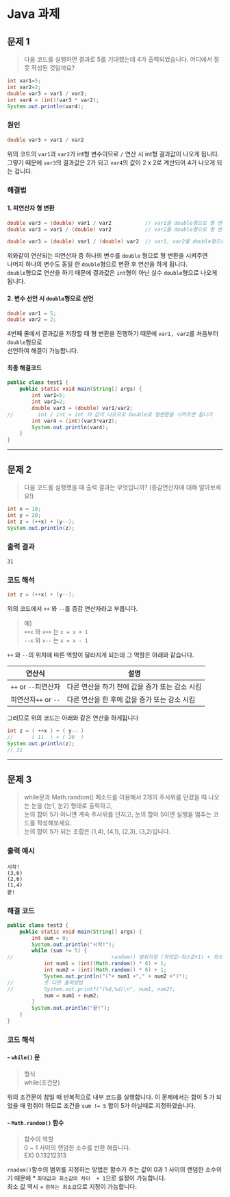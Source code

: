 # Java 과제

## 문제 1

>다음 코드를 실행하면 결과로 5를 기대했는데 4가 출력되었습니다.
어디에서 잘못 작성된 것일까요?

``` Java
int var1=5;
int var2=2;
double var3 = var1 / var2;
int var4 = (int)(var3 * var2);
System.out.println(var4);
```

### 원인
```Java
double var3 = var1 / var2
```
위의 코드의 `var1`과 `var2`가 int형 변수이므로 `/` 연산 시 int형 결과값이 나오게 됩니다.\
그렇기 때문에 `var3`의 결과값은 2가 되고 `var4`의 값이 2 x 2로 계산되어 4가 나오게 되는 겁니다.  


### 해결법

#### 1. 피연산자 형 변환

```Java
double var3 = (double) var1 / var2           // var1을 double형으로 형 변환
double var3 = var1 / (double) var2           // var2를 double형으로 형 변환

double var3 = (double) var1 / (double) var2  // var1, var2를 double형으로 형 변환
```

위와같이 연산되는 피연산자 중 하나의 변수를 `double` 형으로 형 변환을 시켜주면\
나머지 하나의 변수도 동일 한 `double`형으로 변환 후 연산을 하게 됩니다.\
`double`형으로 연산을 하기 때문에 결과값은 `int`형이 아닌 실수 `double`형으로 나오게 됩니다.

#### 2. 변수 선언 시 `double`형으로 선언

```Java
double var1 = 5;
double var2 = 2;
```

4번째 줄에서 결과값을 저장할 때 형 변환을 진행하기 때문에 `var1, var2`를 처음부터 `double`형으로\
선언하여 해결이 가능합니다.

#### 최종 해결코드
```Java
public class test1 {
    public static void main(String[] args) {
        int var1=5;
        int var2=2;
        double var3 = (double) var1/var2;
//        int / int = int 의 값이 나오므로 Double로 형변환을 시켜주면 됩니다
        int var4 = (int)(var3*var2);
        System.out.println(var4);
    }
}

```

---

## 문제 2

> 다음 코드를 실행했을 때 출력 결과는 무엇입니까? (증감연산자에 대해 알아보세요!)

```Java
int x = 10;
int y = 20;
int z = (++x) + (y--);
System.out.println(z);
```

### 출력 결과
```
31
```

### 코드 해석
```Java
int z = (++x) + (y--);
```

위의 코드에서 `++` 와 `--`를 증감 연산자라고 부릅니다.

> 예)\
`++x` 와 `x++` 는 `x = x + 1`  
`--x` 와 `x--` 는 `x = x - 1`

`++` 와 `--`의 위치에 따른 역할이 달라지게 되는데 그 역할은 아래와 같습니다.

| 연산식  | 설명 |
| ------------- | ------------- |
| `++` or `--`피연산자  | 다른 연산을 하기 전에 값을 증가 또는 감소 시킴 |
| 피연산자`++` or `--`  | 다른 연산을 한 후에 값을 증가 또는 감소 시킴  |

그러므로 위의 코드는 아래와 같은 연산을 하게됩니다
```Java
int z = ( ++x ) + ( y-- )
//      ( 11  ) + ( 20  )
System.out.println(z);
// 31
```

---

## 문제 3

> while문과 Math.random() 메소드를 이용해서 2개의 주사위를 던졌을 때 나오는 눈을 (눈1, 눈2) 형태로 출력하고,\
눈의 합이 5가 아니면 계속 주사위를 던지고, 눈의 합이 5이면 실행을 멈추는 코드를 작성해보세요. \
눈의 합이 5가 되는 조합은 (1,4), (4,1), (2,3), (3,2)입니다.

### 출력 예시
```
시작!
(3,6)
(2,6)
(1,4)
끝!
```

### 해결 코드

```Java
public class test3 {
    public static void main(String[] args) {
        int sum = 0;
        System.out.println("시작!");
        while (sum != 5) {
//                                random() 범위지정 (최댓값-최소값+1) + 최소값
            int num1 = (int)(Math.random() * 6) + 1;
            int num2 = (int)(Math.random() * 6) + 1;
            System.out.println("("+ num1 +"," + num2 +")");
//          또 다른 출력방법
//          System.out.printf("(%d,%d)\n", num1, num2);
            sum = num1 + num2;
        }
        System.out.println("끝!");
    }
}
```

### 코드 해석

#### - `while()` 문
> 형식\
while(조건문)

위의 조건문이 참일 때 반복적으로 내부 코드를 실행합니다.
이 문제에서는 합이 5 가 되었을 때 멈취야 하므로 조건을 `sum != 5` 합이 5가 아닐때로 지정하였습니다.



#### - `Math.random()` 함수


> 함수의 역할\
0 ~ 1 사이의 랜덤한 소수를 반환 해줍니다.\
EX) 0.13212313

`rnadom()`함수의 범위를 지정하는 방법은 함수가 주는 값이  0과 1 사이의 랜덤한 소수이기 때문에  * `최대값과 최소값의 차이  + 1`으로 설정이 가능합니다.\
최소 값 역시 + `원하는 최소값`으로 지정이 가능합니다.

